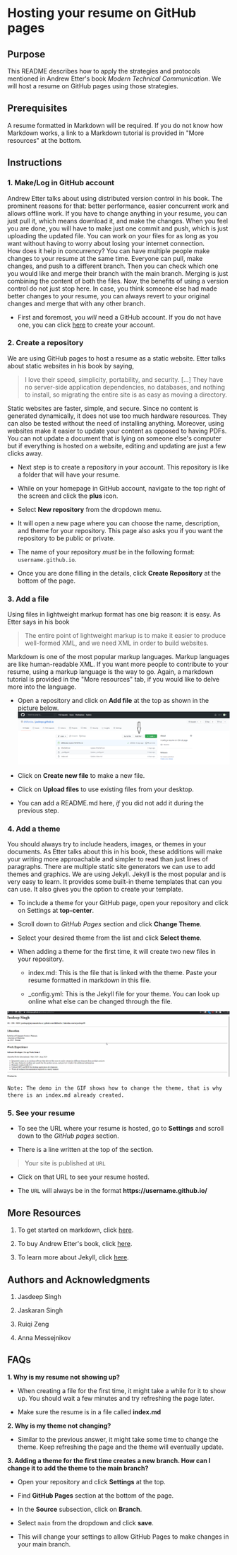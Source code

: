# Hosting your resume on GitHub pages

## Purpose
This README describes how to apply the strategies and protocols mentioned in Andrew Etter's book *Modern Technical Communication*. We will host a resume on GitHub pages using those strategies.

## Prerequisites
A resume formatted in Markdown will be required. If you do not know how Markdown works, a link to a Markdown tutorial is provided in "More resources" at the bottom.

## Instructions
### 1. Make/Log in GitHub account
  Andrew Etter talks about using distributed version control in his book. The prominent reasons for that: better performance, easier concurrent work and allows offline work. If you have to change anything in your resume, you can just pull it, which means download it, and make the changes. When you feel you are done, you will have to make just one commit and push, which is just uploading the updated file. You can work on your files for as long as you want without having to worry about losing your internet connection.   
  How does it help in concurrency? You can have multiple people make changes to your resume at the same time. Everyone can pull, make changes, and push to a different branch. Then you can check which one you would like and merge their branch with the main branch. Merging is just combining the content of both the files. Now, the benefits of using a version control do not just stop here. In case, you think someone else had made better changes to your resume, you can always revert to your original changes and merge that with any other branch.

* First and foremost, you *will* need a GitHub account. If you do not have one, you can click [here](https://github.com/) to create your account.
  
### 2. Create a repository
We are using GitHub pages to host a resume as a static website. Etter talks about static websites in his book by saying,   
> I love their speed, simplicity, portability, and security. [...] They have no server-side application dependencies, no databases, and nothing to install, so migrating the entire site is as easy as moving a directory.   

Static websites are faster, simple, and secure. Since no content is generated dynamically, it does not use too much hardware resources. They can also be tested without the need of installing anything. Moreover, using websites make it easier to update your content as opposed to having PDFs. You can not update a document that is lying on someone else's computer but if everything is hosted on a website, editing and updating are just a few clicks away. 
  * Next step is to create a repository in your account. This repository is like a folder that will have your resume.
  
  * While on your homepage in GitHub account, navigate to the top right of the screen and click the **plus** icon. 
  
  * Select **New repository** from the dropdown menu. 
  
  * It will open a new page where you can choose the name, description, and theme for your repository. This page also asks you if you want the repository to be public or private.
  
  * The name of your repository *must* be in the following format: `username.github.io`.
  
  * Once you are done filling in the details, click **Create Repository** at the bottom of the page.  
  
### 3. Add a file  
  Using files in lightweight markup format has one big reason: it is easy. As Etter says in his book
  > The entire point of lightweight markup is to make it easier to produce well-formed XML, and we need XML in order to build websites.   
  
  Markdown is one of the most popular markup languages. Markup languages are like human-readable XML. If you want more people to contribute to your resume, using a markup language is the way to go. Again, a markdown tutorial is provided in the "More resources" tab, if you would like to delve more into the language.
  
  * Open a repository and click on **Add file** at the top as shown in the picture below.
    ![Add a file](addfile.png)
    
  * Click on **Create new file** to make a new file.
  
  * Click on **Upload files** to use existing files from your desktop.
  
  * You can add a README.md here, *if* you did not add it during the previous step.
  
  
### 4. Add a theme   
You should always try to include headers, images, or themes in your documents. As Etter talks about this in his book, these additions will make your writing more approachable and simpler to read than just lines of paragraphs. There are multiple static site generators we can use to add themes and graphics. We are using Jekyll. Jekyll is the most popular and is very easy to learn. It provides some built-in theme templates that can you can use. It also gives you the option to create your template.  

  * To include a theme for your GitHub page, open your repository and click on Settings at **top-center**.
  
  * Scroll down to *GitHub Pages* section and click **Change Theme**.
  
  * Select your desired theme from the list and click **Select theme**. 
  
  * When adding a theme for the first time, it will create two new files in your repository.  
     * index.md: This is the file that is linked with the theme. Paste your resume formatted in markdown in this file.
     
     * _config.yml: This is the Jekyll file for your theme. You can look up online what else can be changed through the file.    
     
   ![Theme](theme.gif)
     
    Note: The demo in the GIF shows how to change the theme, that is why there is an index.md already created.

### 5. See your resume
  * To see the URL where your resume is hosted, go to **Settings** and scroll down to the *GitHub pages* section.
  
  * There is a line written at the top of the section.   
  
  >Your site is published at `URL`
  
  * Click on that URL to see your resume hosted.
  
  * The `URL` will always be in the format **https<nolink>://username.github.io/**

## More Resources
1. To get started on markdown, click [here](https://www.markdownguide.org/basic-syntax/).

2. To buy Andrew Etter's book, click [here](https://www.amazon.ca/Modern-Technical-Writing-Introduction-Documentation-ebook/dp/B01A2QL9SS).

3. To learn more about Jekyll, click [here](https://jekyllrb.com/).

## Authors and Acknowledgments
1. Jasdeep Singh

2. Jaskaran Singh

3. Ruiqi Zeng

4. Anna Messejnikov

## FAQs
**1. Why is my resume not showing up?**  
 * When creating a file for the first time, it might take a while for it to show up. You should wait a few minutes and try refreshing the page later.
 
 * Make sure the resume is in a file called **index.md**

**2. Why is my theme not changing?**  
 * Similar to the previous answer, it might take some time to change the theme. Keep refreshing the page and the theme will eventually update.
 
**3. Adding a theme for the first time creates a new branch. How can I change it to add the theme to the main branch?**  
  * Open your repository and click **Settings** at the top.
  
  * Find **GitHub Pages** section at the bottom of the page.
  
  * In the **Source** subsection, click on **Branch**.
  
  * Select `main` from the dropdown and click **save**.
  
  * This will change your settings to allow GitHub Pages to make changes in your main branch.
